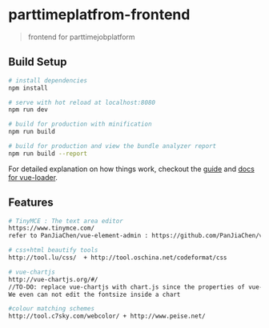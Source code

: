 # parttimeplatfrom-frontend

> frontend for parttimejobplatform

## Build Setup

``` bash
# install dependencies
npm install

# serve with hot reload at localhost:8080
npm run dev

# build for production with minification
npm run build

# build for production and view the bundle analyzer report
npm run build --report
```

For detailed explanation on how things work, checkout the [guide](http://vuejs-templates.github.io/webpack/) and [docs for vue-loader](http://vuejs.github.io/vue-loader).

## Features

``` bash
# TinyMCE : The text area editor
https://www.tinymce.com/
refer to PanJiaChen/vue-element-admin : https://github.com/PanJiaChen/vue-element-admin

# css+html beautify tools
http://tool.lu/css/  + http://tool.oschina.net/codeformat/css

# vue-chartjs 
http://vue-chartjs.org/#/ 
//TO-DO: replace vue-chartjs with chart.js since the properties of vue-chartjs is too less
We even can not edit the fontsize inside a chart 

#colour matching schemes
http://tool.c7sky.com/webcolor/ + http://www.peise.net/
```
